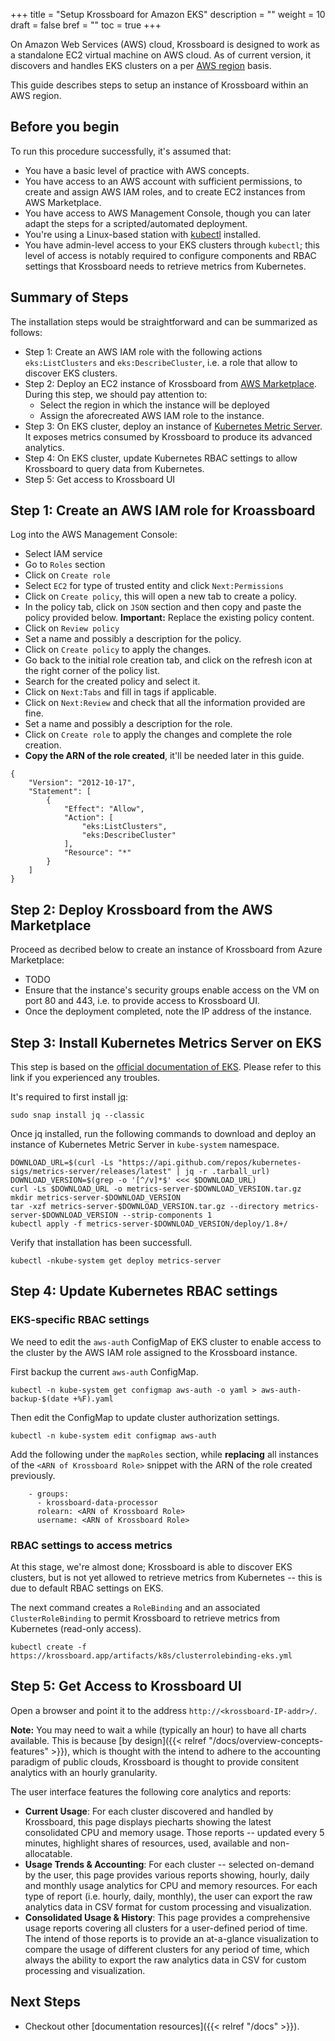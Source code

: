 +++
title = "Setup Krossboard for Amazon EKS"
description = ""
weight = 10
draft = false
bref = ""
toc = true 
+++

On Amazon Web Services (AWS) cloud, Krossboard is designed to work as a standalone EC2 virtual machine on AWS cloud.
As of current version, it discovers and handles EKS clusters on a per [AWS region](https://docs.aws.amazon.com/en_us/AWSEC2/latest/UserGuide/using-regions-availability-zones.html) basis. 

This guide describes steps to setup an instance of Krossboard within an AWS region. 

## Before you begin
To run this procedure successfully, it's assumed that:

 * You have a basic level of practice with AWS concepts.
 * You have access to an AWS account with sufficient permissions, to create and assign AWS IAM roles, and to create EC2 instances from AWS Marketplace.
 * You have access to AWS Management Console, though you can later adapt the steps for a scripted/automated deployment.
 * You're using a Linux-based station with [kubectl](https://kubernetes.io/fr/docs/tasks/tools/install-kubectl/) installed.
 * You have admin-level access to your EKS clusters through `kubectl`; this level of access is notably required to configure components and RBAC settings that Krossboard needs to retrieve metrics from Kubernetes.

## Summary of Steps
The installation steps would be straightforward and can be summarized as follows:

* Step 1: Create an AWS IAM role with the following actions `eks:ListClusters` and `eks:DescribeCluster`, i.e. a role that allow to discover EKS clusters. 
* Step 2: Deploy an EC2 instance of Krossboard from [AWS Marketplace](https://aws.amazon.com/marketplace). During this step, we should pay attention to:
  * Select the region in which the instance will be deployed
  * Assign the aforecreated AWS IAM role to the instance.
* Step 3: On EKS cluster, deploy an instance of [Kubernetes Metric Server](https://docs.aws.amazon.com/eks/latest/userguide/metrics-server.html). It exposes metrics consumed by Krossboard to produce its advanced analytics.
* Step 4: On EKS cluster, update Kubernetes RBAC settings to allow Krossboard to query data from Kubernetes. 
* Step 5: Get access to Krossboard UI

## Step 1: Create an AWS IAM role for Kroassboard
Log into the AWS Management Console:

* Select IAM service
* Go to `Roles` section
* Click on `Create role`
* Select `EC2` for type of trusted entity and click `Next:Permissions`
* Click on `Create policy`, this will open a new tab to create a policy.
* In the policy tab, click on `JSON` section and then copy and paste the policy provided below.
  **Important:** Replace the existing policy content.
* Click on `Review policy`
* Set a name and possibly a description for the policy.
* Click on `Create policy` to apply the changes.
* Go back to the initial role creation tab, and click on the refresh icon at the right corner of the policy list.
* Search for the created policy and select it.
* Click on `Next:Tabs` and fill in tags if applicable.
* Click on `Next:Review` and check that all the information provided are fine.
* Set a name and possibly a description for the role.
* Click on `Create role` to apply the changes and complete the role creation.
* **Copy the ARN of the role created**, it'll be needed later in this guide.

```
{
    "Version": "2012-10-17",
    "Statement": [
        {
            "Effect": "Allow",
            "Action": [
                "eks:ListClusters",
                "eks:DescribeCluster"
            ],
            "Resource": "*"
        }
    ]
}
```


## Step 2: Deploy Krossboard from the AWS Marketplace
Proceed as decribed below to create an instance of Krossboard from Azure Marketplace:

* TODO
* Ensure that the instance's security groups enable access on the VM on port 80 and 443, i.e. to provide access to Krossboard UI.
* Once the deployment completed, note the IP address of the instance.

## Step 3: Install Kubernetes Metrics Server on EKS
This step is based on the [official documentation of EKS](https://docs.aws.amazon.com/eks/latest/userguide/metrics-server.html). Please refer to this link if you experienced any troubles.

It's required to first install [jq](https://stedolan.github.io/jq/):

```
sudo snap install jq --classic
```

Once jq installed, run the following commands to download and deploy an instance of Kubernetes Metric Server in `kube-system` namespace.

```
DOWNLOAD_URL=$(curl -Ls "https://api.github.com/repos/kubernetes-sigs/metrics-server/releases/latest" | jq -r .tarball_url)
DOWNLOAD_VERSION=$(grep -o '[^/v]*$' <<< $DOWNLOAD_URL)
curl -Ls $DOWNLOAD_URL -o metrics-server-$DOWNLOAD_VERSION.tar.gz
mkdir metrics-server-$DOWNLOAD_VERSION
tar -xzf metrics-server-$DOWNLOAD_VERSION.tar.gz --directory metrics-server-$DOWNLOAD_VERSION --strip-components 1
kubectl apply -f metrics-server-$DOWNLOAD_VERSION/deploy/1.8+/
```

Verify that installation has been successfull.

```
kubectl -nkube-system get deploy metrics-server
```
## Step 4: Update Kubernetes RBAC settings


### EKS-specific RBAC settings
We need to edit the `aws-auth` ConfigMap of EKS cluster to enable access to the cluster by the AWS IAM role assigned to the Krossboard instance.

First backup the current `aws-auth` ConfigMap.

```
kubectl -n kube-system get configmap aws-auth -o yaml > aws-auth-backup-$(date +%F).yaml
```

Then edit the ConfigMap to update cluster authorization settings.

```
kubectl -n kube-system edit configmap aws-auth
```

Add the following under the `mapRoles` section, while **replacing** all instances of the `<ARN of Krossboard Role>` snippet with the ARN of the role created previously.
```
    - groups:
      - krossboard-data-processor
      rolearn: <ARN of Krossboard Role>
      username: <ARN of Krossboard Role>
```

### RBAC settings to access metrics
At this stage, we're almost done; Krossboard is able to discover EKS clusters, but is not yet allowed to retrieve metrics from Kubernetes -- this is due to default RBAC settings on EKS. 


The next command creates a `RoleBinding` and an associated `ClusterRoleBinding` to permit Krossboard to retrieve metrics from Kubernetes (read-only access). 

```
kubectl create -f https://krossboard.app/artifacts/k8s/clusterrolebinding-eks.yml
```

## Step 5: Get Access to Krossboard UI
Open a browser and point it to the address `http://<krossboard-IP-addr>/`.

**Note:** You may need to wait a while (typically an hour) to have all charts available. This is because [by design]({{< relref "/docs/overview-concepts-features" >}}), which is thought with the intend to adhere to the accounting paradigm of public clouds, Krossboard is thought to provide consitent analytics with an hourly granularity.

The user interface features the following core analytics and reports:
 * **Current Usage**: For each cluster discovered and handled by Krossboard, this page displays piecharts showing the latest consolidated CPU and memory usage. Those reports -- updated every 5 minutes, highlight shares of resources, used, available and non-allocatable.
 * **Usage Trends & Accounting**: For each cluster -- selected on-demand by the user, this page provides various reports showing, hourly, daily and monthly usage analytics for CPU and memory resources. For each type of report (i.e. hourly, daily, monthly), the user can export the raw analytics data in CSV format for custom processing and visualization.
 * **Consolidated Usage & History**: This page provides a comprehensive usage reports covering all clusters for a user-defined period of time. The intend of those reports is to provide an at-a-glance visualization to compare the usage of different clusters for any period of time, which always the ability to export the raw analytics data in CSV for custom processing and visualization.

## Next Steps

* Checkout other [documentation resources]({{< relref "/docs" >}}).